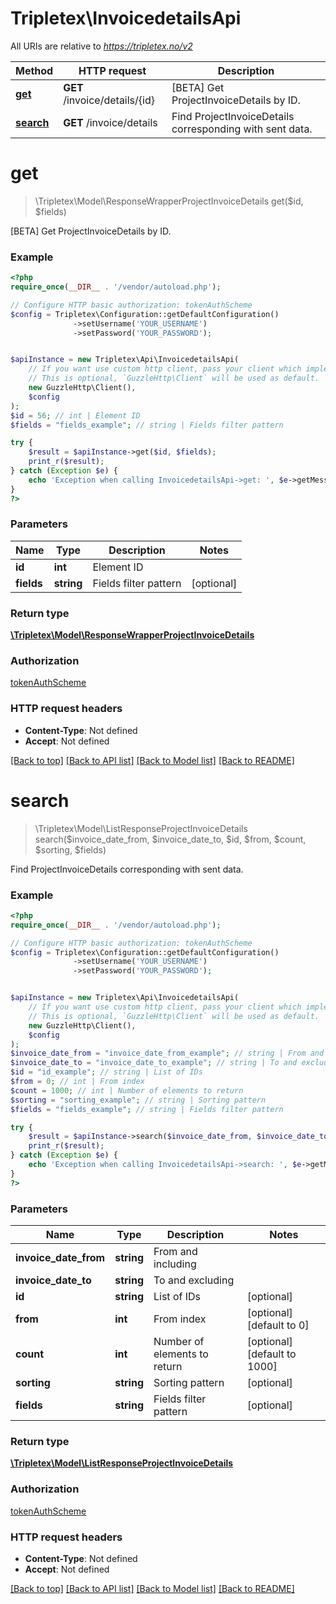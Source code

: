 # Tripletex\InvoicedetailsApi

All URIs are relative to *https://tripletex.no/v2*

Method | HTTP request | Description
------------- | ------------- | -------------
[**get**](InvoicedetailsApi.md#get) | **GET** /invoice/details/{id} | [BETA] Get ProjectInvoiceDetails by ID.
[**search**](InvoicedetailsApi.md#search) | **GET** /invoice/details | Find ProjectInvoiceDetails corresponding with sent data.


# **get**
> \Tripletex\Model\ResponseWrapperProjectInvoiceDetails get($id, $fields)

[BETA] Get ProjectInvoiceDetails by ID.



### Example
```php
<?php
require_once(__DIR__ . '/vendor/autoload.php');

// Configure HTTP basic authorization: tokenAuthScheme
$config = Tripletex\Configuration::getDefaultConfiguration()
              ->setUsername('YOUR_USERNAME')
              ->setPassword('YOUR_PASSWORD');


$apiInstance = new Tripletex\Api\InvoicedetailsApi(
    // If you want use custom http client, pass your client which implements `GuzzleHttp\ClientInterface`.
    // This is optional, `GuzzleHttp\Client` will be used as default.
    new GuzzleHttp\Client(),
    $config
);
$id = 56; // int | Element ID
$fields = "fields_example"; // string | Fields filter pattern

try {
    $result = $apiInstance->get($id, $fields);
    print_r($result);
} catch (Exception $e) {
    echo 'Exception when calling InvoicedetailsApi->get: ', $e->getMessage(), PHP_EOL;
}
?>
```

### Parameters

Name | Type | Description  | Notes
------------- | ------------- | ------------- | -------------
 **id** | **int**| Element ID |
 **fields** | **string**| Fields filter pattern | [optional]

### Return type

[**\Tripletex\Model\ResponseWrapperProjectInvoiceDetails**](../Model/ResponseWrapperProjectInvoiceDetails.md)

### Authorization

[tokenAuthScheme](../../README.md#tokenAuthScheme)

### HTTP request headers

 - **Content-Type**: Not defined
 - **Accept**: Not defined

[[Back to top]](#) [[Back to API list]](../../README.md#documentation-for-api-endpoints) [[Back to Model list]](../../README.md#documentation-for-models) [[Back to README]](../../README.md)

# **search**
> \Tripletex\Model\ListResponseProjectInvoiceDetails search($invoice_date_from, $invoice_date_to, $id, $from, $count, $sorting, $fields)

Find ProjectInvoiceDetails corresponding with sent data.



### Example
```php
<?php
require_once(__DIR__ . '/vendor/autoload.php');

// Configure HTTP basic authorization: tokenAuthScheme
$config = Tripletex\Configuration::getDefaultConfiguration()
              ->setUsername('YOUR_USERNAME')
              ->setPassword('YOUR_PASSWORD');


$apiInstance = new Tripletex\Api\InvoicedetailsApi(
    // If you want use custom http client, pass your client which implements `GuzzleHttp\ClientInterface`.
    // This is optional, `GuzzleHttp\Client` will be used as default.
    new GuzzleHttp\Client(),
    $config
);
$invoice_date_from = "invoice_date_from_example"; // string | From and including
$invoice_date_to = "invoice_date_to_example"; // string | To and excluding
$id = "id_example"; // string | List of IDs
$from = 0; // int | From index
$count = 1000; // int | Number of elements to return
$sorting = "sorting_example"; // string | Sorting pattern
$fields = "fields_example"; // string | Fields filter pattern

try {
    $result = $apiInstance->search($invoice_date_from, $invoice_date_to, $id, $from, $count, $sorting, $fields);
    print_r($result);
} catch (Exception $e) {
    echo 'Exception when calling InvoicedetailsApi->search: ', $e->getMessage(), PHP_EOL;
}
?>
```

### Parameters

Name | Type | Description  | Notes
------------- | ------------- | ------------- | -------------
 **invoice_date_from** | **string**| From and including |
 **invoice_date_to** | **string**| To and excluding |
 **id** | **string**| List of IDs | [optional]
 **from** | **int**| From index | [optional] [default to 0]
 **count** | **int**| Number of elements to return | [optional] [default to 1000]
 **sorting** | **string**| Sorting pattern | [optional]
 **fields** | **string**| Fields filter pattern | [optional]

### Return type

[**\Tripletex\Model\ListResponseProjectInvoiceDetails**](../Model/ListResponseProjectInvoiceDetails.md)

### Authorization

[tokenAuthScheme](../../README.md#tokenAuthScheme)

### HTTP request headers

 - **Content-Type**: Not defined
 - **Accept**: Not defined

[[Back to top]](#) [[Back to API list]](../../README.md#documentation-for-api-endpoints) [[Back to Model list]](../../README.md#documentation-for-models) [[Back to README]](../../README.md)

